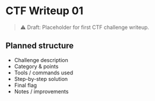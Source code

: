 ﻿# CTF Writeup 01

> ⚠️ Draft: Placeholder for first CTF challenge writeup.

## Planned structure
- Challenge description
- Category & points
- Tools / commands used
- Step-by-step solution
- Final flag
- Notes / improvements
